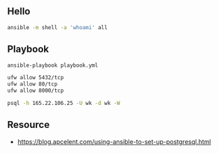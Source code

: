 ## Hello

```bash
ansible -m shell -a 'whoami' all
```

## Playbook

```bash
ansible-playbook playbook.yml

ufw allow 5432/tcp
ufw allow 80/tcp
ufw allow 8000/tcp

psql -h 165.22.106.25 -U wk -d wk -W
```

## Resource

- https://blog.apcelent.com/using-ansible-to-set-up-postgresql.html
